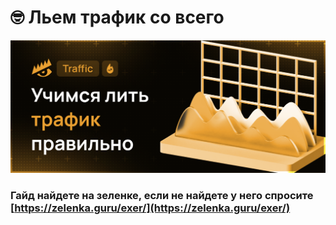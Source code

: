 # 🤓 Льем трафик со всего

![](../.gitbook/assets/0.png)



### Гайд найдете на зеленке, если не найдете у него спросите  [https://zelenka.guru/exer/](https://zelenka.guru/exer/)
